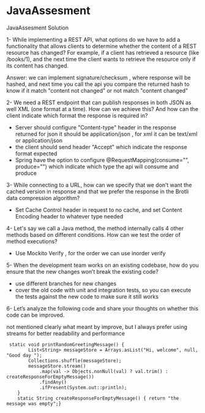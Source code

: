 # JavaAssesment
JavaAssesment Solution

1- While implementing a REST API, what options do we have to add a functionality that allows clients to determine whether the content of a REST resource has changed? For example, if a client has retrieved a resource (like /books/1), and the next time the client wants to retrieve the resource only if its content has changed.

Answer: we can implement signature/checksum , where response will be hashed, and next time you call the api you compare the returned hash to know if it match "content not changed" or not match "content changed"


2- We need a REST endpoint that can publish responses in both JSON as well XML (one format at a time). How can we achieve this? And how can the client indicate which format the response is required in?

- Server should configure "Content-type" header in the response returned for json it should be application/json , for xml it can be text/xml or application/json
- the client should send header "Accept" which indicate the response format expected
- Spring have the option to configure @RequestMapping(consume="", produce="") which indicate which type the api will consume and produce


3- While connecting to a URL, how can we specify that we don’t want the cached version in response and that we prefer the response in the Brotli data compression algorithm?

- Set Cache Control header in request to no cache, and set Content Encoding header to whatever type needed

4- Let's say we call a Java method, the method internally calls 4 other methods based on different conditions. How can we test the order of method executions?

- Use Mockito Verify , for the order we can use inorder verify

5- When the development team works on an existing codebase, how do you ensure that the new changes won’t break the existing code?

 - use different branches for new changes
 - cover the old code with unit and integration tests, so you can execute the tests against the new code to make sure it still works

6- Let’s analyze the following code and share your thoughts on whether this code can be improved.

not mentioned clearly what meant by improve, but I always prefer using streams for better readability and performance

```
 static void printRandomGreetingMessage() {
        List<String> messageStore = Arrays.asList("Hi, welcome", null, "Good day ");
        Collections.shuffle(messageStore);
        messageStore.stream()
            .map(val -> Objects.nonNull(val) ? val.trim() : createResponseForEmptyMessage())
            .findAny()
            .ifPresent(System.out::println);
    }
    static String createResponseForEmptyMessage() { return "the message was empty";}
```



